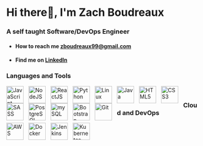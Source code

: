 # Hi there👋, I'm Zach Boudreaux
### A self taught Software/DevOps Engineer

- #### How to reach me **zboudreaux99@gmail.com**
- #### Find me on **[LinkedIn](https://www.linkedin.com/in/zach-boudreaux/)**

### Languages and Tools
<img align="left" alt="JavaScript" width="45px" style="padding-right:10px" src="https://cdn.jsdelivr.net/gh/devicons/devicon/icons/javascript/javascript-original.svg" />
<img align="left" alt="NodeJS" width="45px" style="padding-right:10px" src="https://cdn.jsdelivr.net/gh/devicons/devicon/icons/nodejs/nodejs-original-wordmark.svg" />
<img align="left" alt="ReactJS" width="45px" style="padding-right:10px" src="https://cdn.jsdelivr.net/gh/devicons/devicon/icons/react/react-original.svg" />
<img align="left" alt="Python" width="45px" style="padding-right:10px" src="https://cdn.jsdelivr.net/gh/devicons/devicon/icons/python/python-original-wordmark.svg" />
<img align="left" alt="Linux" width="45px" style="padding-right:10px" src="https://cdn.jsdelivr.net/gh/devicons/devicon/icons/linux/linux-original.svg" />
<img align="left" alt="Java" width="45px" style="padding-right:10px" src="https://cdn.jsdelivr.net/gh/devicons/devicon/icons/java/java-original.svg" />
<img align="left" alt="HTML5" width="45px" style="padding-right:10px" src="https://cdn.jsdelivr.net/gh/devicons/devicon/icons/html5/html5-original-wordmark.svg" />
<img align="left" alt="CSS3" width="45px" style="padding-right:10px" src="https://cdn.jsdelivr.net/gh/devicons/devicon/icons/css3/css3-original-wordmark.svg" />
<img align="left" alt="SASS" width="45px" style="padding-right:10px" src="https://cdn.jsdelivr.net/gh/devicons/devicon/icons/sass/sass-original.svg" />
<img align="left" alt="PostgreSQL" width="45px" style="padding-right:10px" src="https://cdn.jsdelivr.net/gh/devicons/devicon/icons/postgresql/postgresql-original.svg" />
<img align="left" alt="mySQL" width="45px" style="padding-right:10px" src="https://cdn.jsdelivr.net/gh/devicons/devicon/icons/mysql/mysql-original-wordmark.svg" />
<img align="left" alt="Bootstrap" width="45px" style="padding-right:10px" src="https://cdn.jsdelivr.net/gh/devicons/devicon/icons/bootstrap/bootstrap-original-wordmark.svg" />
<img align="left" alt="Git" width="45px" style="padding-right:10px" src="https://cdn.jsdelivr.net/gh/devicons/devicon/icons/git/git-original-wordmark.svg" />
<br/>

### Cloud and DevOps
<img align="left" alt="AWS" width="45px" style="padding-right:10px" src="https://cdn.jsdelivr.net/gh/devicons/devicon/icons/amazonwebservices/amazonwebservices-plain-wordmark.svg" />
<img align="left" alt="Docker" width="45px" style="padding-right:10px" src="https://cdn.jsdelivr.net/gh/devicons/devicon/icons/docker/docker-original-wordmark.svg" />
<img align="left" alt="Jenkins" width="45px" style="padding-right:10px" src="https://cdn.jsdelivr.net/gh/devicons/devicon/icons/jenkins/jenkins-original.svg" />
<img align="left" alt="Kubernetes" width="45px" style="padding-right:10px" src="https://cdn.jsdelivr.net/gh/devicons/devicon/icons/kubernetes/kubernetes-plain-wordmark.svg" />
<br/>